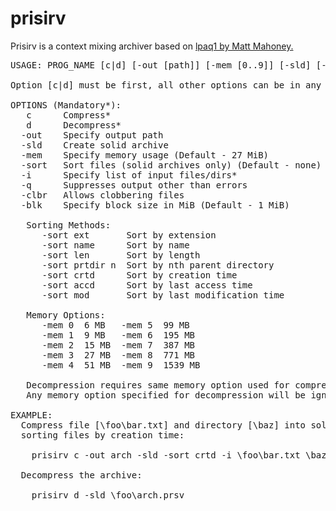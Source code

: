 # prisirv

Prisirv is a context mixing archiver based on [lpaq1 by Matt Mahoney.](http://mattmahoney.net/dc/#lpaq)

<pre>
USAGE: PROG_NAME [c|d] [-out [path]] [-mem [0..9]] [-sld] [-sort [..]] [-i [files|dirs]] [-q] [-clbr] [-blk [n]]

Option [c|d] must be first, all other options can be in any order.

OPTIONS (Mandatory*):
   c      Compress*
   d      Decompress*
  -out    Specify output path
  -sld    Create solid archive
  -mem    Specify memory usage (Default - 27 MiB)
  -sort   Sort files (solid archives only) (Default - none)
  -i      Specify list of input files/dirs*
  -q      Suppresses output other than errors
  -clbr   Allows clobbering files
  -blk    Specify block size in MiB (Default - 1 MiB)

   Sorting Methods:
      -sort ext       Sort by extension
      -sort name      Sort by name
      -sort len       Sort by length
      -sort prtdir n  Sort by nth parent directory
      -sort crtd      Sort by creation time
      -sort accd      Sort by last access time
      -sort mod       Sort by last modification time
  
   Memory Options:
      -mem 0  6 MB   -mem 5  99 MB
      -mem 1  9 MB   -mem 6  195 MB
      -mem 2  15 MB  -mem 7  387 MB
      -mem 3  27 MB  -mem 8  771 MB
      -mem 4  51 MB  -mem 9  1539 MB
    
   Decompression requires same memory option used for compression.
   Any memory option specified for decompression will be ignored.
  
EXAMPLE:
  Compress file [\foo\bar.txt] and directory [\baz] into solid archive [\foo\arch],
  sorting files by creation time:

    prisirv c -out arch -sld -sort crtd -i \foo\bar.txt \baz

  Decompress the archive:

    prisirv d -sld \foo\arch.prsv
</pre>

